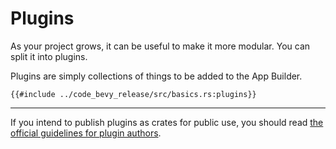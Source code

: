 # Plugins

As your project grows, it can be useful to make it more modular. You can split it into plugins.

Plugins are simply collections of things to be added to the App Builder.

```rust,no_run,noplayground
{{#include ../code_bevy_release/src/basics.rs:plugins}}
```

---

If you intend to publish plugins as crates for public use, you should read
[the official guidelines for plugin authors](https://github.com/bevyengine/bevy/blob/main/docs/plugins_guidelines.md).
